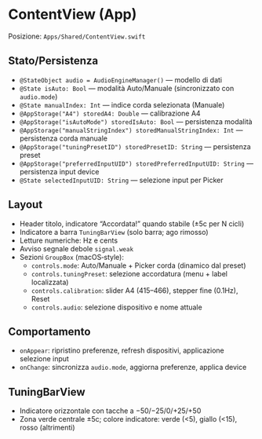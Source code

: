# ContentView (App)

Posizione: `Apps/Shared/ContentView.swift`

## Stato/Persistenza
- `@StateObject audio = AudioEngineManager()` — modello di dati
- `@State isAuto: Bool` — modalità Auto/Manuale (sincronizzato con `audio.mode`)
- `@State manualIndex: Int` — indice corda selezionata (Manuale)
- `@AppStorage("A4") storedA4: Double` — calibrazione A4
- `@AppStorage("isAutoMode") storedIsAuto: Bool` — persistenza modalità
- `@AppStorage("manualStringIndex") storedManualStringIndex: Int` — persistenza corda manuale
- `@AppStorage("tuningPresetID") storedPresetID: String` — persistenza preset
- `@AppStorage("preferredInputUID") storedPreferredInputUID: String` — persistenza input device
- `@State selectedInputUID: String` — selezione input per Picker

## Layout
- Header titolo, indicatore “Accordata!” quando stabile (±5c per N cicli)
- Indicatore a barra `TuningBarView` (solo barra; ago rimosso)
- Letture numeriche: Hz e cents
- Avviso segnale debole `signal.weak`
- Sezioni `GroupBox` (macOS‑style):
  - `controls.mode`: Auto/Manuale + Picker corda (dinamico dal preset)
  - `controls.tuningPreset`: selezione accordatura (menu + label localizzata)
  - `controls.calibration`: slider A4 (415–466), stepper fine (0.1Hz), Reset
  - `controls.audio`: selezione dispositivo e nome attuale

## Comportamento
- `onAppear`: ripristino preferenze, refresh dispositivi, applicazione selezione input
- `onChange`: sincronizza `audio.mode`, aggiorna preferenze, applica device

## TuningBarView
- Indicatore orizzontale con tacche a −50/−25/0/+25/+50
- Zona verde centrale ±5c; colore indicatore: verde (<5), giallo (<15), rosso (altrimenti)

